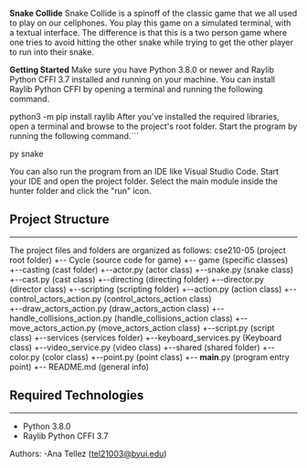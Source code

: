 **Snake Collide**
Snake Collide is a spinoff of the classic game that we all used to play on our cellphones. You play this game on a simulated terminal, with a textual interface. The difference is that this is a two person game where one tries to avoid hitting the other snake while trying to get the other player to run into their snake.

**Getting Started**
Make sure you have Python 3.8.0 or newer and Raylib Python CFFI 3.7 installed and running on your machine. You can install Raylib Python CFFI by opening a terminal and running the following command.

python3 -m pip install raylib
After you've installed the required libraries, open a terminal and browse to the project's root folder. Start the program by running the following command.```

py snake

You can also run the program from an IDE like Visual Studio Code. Start your IDE and open the 
project folder. Select the main module inside the hunter folder and click the "run" icon.

## Project Structure
---
The project files and folders are organized as follows:
cse210-05 (project root folder)
+-- Cycle (source code for game) 
   +-- game (specific classes)
      +--casting (cast folder)
             +--actor.py (actor class)
+--snake.py (snake class)
             +--cast.py (cast class)
      +--directing (directing folder)
             +--director.py (director class)
    +--scripting (scripting folder)
        +--action.py (action class)
        +--control_actors_action.py (control_actors_action class)    
        +--draw_actors_action.py (draw_actors_action class)
        +--handle_collisions_action.py (handle_collisions_action class)
        +--move_actors_action.py (move_actors_action class)
        +--script.py (script class)
      +--services (services folder)
             +--keyboard_services.py (Keyboard class)
             +--video_service.py (video class)
      +--shared (shared folder)
              +--color.py (color class)
              +--point.py (point class)
  +-- __main__.py (program entry point)
+-- README.md (general info)
## Required Technologies
---
* Python 3.8.0
* Raylib Python CFFI 3.7


Authors:
-Ana Tellez (tel21003@byui.edu)
